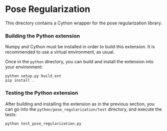 # Pose Regularization

This directory contains a Cython wrapper for the pose regularization library.

### Building the Python extension

Numpy and Cython must be installed in order to build this extension. It is recommended 
to use a virtual environment, as usual.

Once in the `python` directory, you can build and install the extension into your environment:
```
python setup.py build_ext
pip install .
```

### Testing the Python extension

After building and installing the extension as in the previous section, you can go into the 
`python/pose_regularization/test` directory, and execute the tests:

`python test_pose_regularization.py`